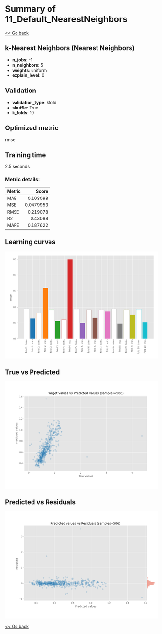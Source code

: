 # Summary of 11_Default_NearestNeighbors

[<< Go back](../README.md)


## k-Nearest Neighbors (Nearest Neighbors)
- **n_jobs**: -1
- **n_neighbors**: 5
- **weights**: uniform
- **explain_level**: 0

## Validation
 - **validation_type**: kfold
 - **shuffle**: True
 - **k_folds**: 10

## Optimized metric
rmse

## Training time

2.5 seconds

### Metric details:
| Metric   |     Score |
|:---------|----------:|
| MAE      | 0.103098  |
| MSE      | 0.0479953 |
| RMSE     | 0.219078  |
| R2       | 0.43088   |
| MAPE     | 0.187622  |



## Learning curves
![Learning curves](learning_curves.png)
## True vs Predicted

![True vs Predicted](true_vs_predicted.png)


## Predicted vs Residuals

![Predicted vs Residuals](predicted_vs_residuals.png)



[<< Go back](../README.md)

